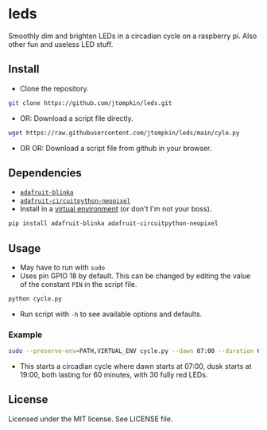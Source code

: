# leds

Smoothly dim and brighten LEDs in a circadian cycle on a raspberry pi. Also
other fun and useless LED stuff.

## Install

- Clone the repository.

```bash
git clone https://github.com/jtompkin/leds.git
```

- OR: Download a script file directly.

```bash
wget https://raw.githubusercontent.com/jtompkin/leds/main/cyle.py
```

- OR OR: Download a script file from github in your browser.

## Dependencies

- [`adafruit-blinka`](https://github.com/adafruit/Adafruit_Blinka)
- [`adafruit-circuitpython-neopixel`](https://github.com/adafruit/Adafruit_CircuitPython_NeoPixel)
- Install in a [virtual
environment](https://docs.python.org/3/library/venv.html) (or don't I'm not your
boss).

```bash
pip install adafruit-blinka adafruit-circuitpython-neopixel
```

## Usage

- May have to run with `sudo`
- Uses pin GPIO 18 by default. This can be changed by editing the value of the
constant `PIN` in the script file.

```bash
python cycle.py
```

- Run script with `-h` to see available options and defaults.

### Example

```bash
sudo --preserve-env=PATH,VIRTUAL_ENV cycle.py --dawn 07:00 --duration 60 --color 255 0 0 -n 30
```

- This starts a circadian cycle where dawn starts at 07:00, dusk starts at
19:00, both lasting for 60 minutes, with 30 fully red LEDs.

## License

Licensed under the MIT license. See LICENSE file.
